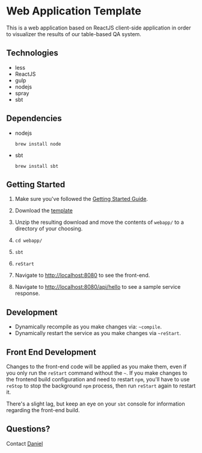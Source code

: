 # Web Application Template

This is a web application based on ReactJS client-side application in order to visualizer the results of 
our table-based QA system. 

## Technologies

* less
* ReactJS
* gulp
* nodejs
* spray
* sbt

## Dependencies

* nodejs

  ```shell
  brew install node
  ```

* sbt

  ```shell
  brew install sbt
  ```

## Getting Started

1. Make sure you've followed the [Getting Started Guide](https://github.com/allenai/wiki/wiki/Getting-Started).

1. Download the [template](https://github.com/allenai/templates/archive/master.zip)

3. Unzip the resulting download and move the contents of `webapp/` to a directory of your choosing.

4. `cd webapp/`

5. `sbt`

5. `reStart`

6. Navigate to [http://localhost:8080](http://localhost:8080) to see the front-end.

7. Navigate to [http://localhost:8080/api/hello](http://localhost:8080/api/hello) to see a sample service response.

## Development

* Dynamically recompile as you make changes via: `~compile`.
* Dynamically restart the service as you make changes via `~reStart`.

## Front End Development

Changes to the front-end code will be applied as you make them, even if you only run the `reStart` command without the `~`. If you make changes to the frontend build configuration and need to restart `npm`, you'll have to use `reStop` to stop the background `npm` process, then run `reStart` again to restart it.

There's a slight lag, but keep an eye on your `sbt` console for information regarding the front-end build.

## Questions?

Contact [Daniel](http://web.engr.illinois.edu/~khashab2/)
